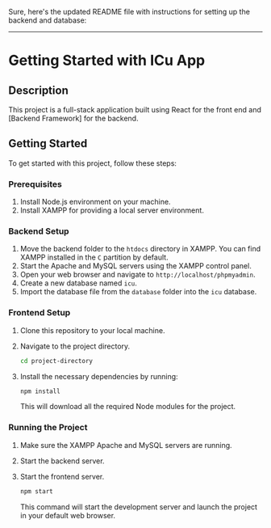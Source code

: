 Sure, here's the updated README file with instructions for setting up the backend and database:

---

# Getting Started with ICu App


## Description
This project is a full-stack application built using React for the front end and [Backend Framework] for the backend.

## Getting Started
To get started with this project, follow these steps:

### Prerequisites
1. Install Node.js environment on your machine.
2. Install XAMPP for providing a local server environment.

### Backend Setup
1. Move the backend folder to the `htdocs` directory in XAMPP. You can find XAMPP installed in the `C` partition by default.
2. Start the Apache and MySQL servers using the XAMPP control panel.
3. Open your web browser and navigate to `http://localhost/phpmyadmin`.
4. Create a new database named `icu`.
5. Import the database file from the `database` folder into the `icu` database.

### Frontend Setup
1. Clone this repository to your local machine.
2. Navigate to the project directory.

   ```bash
   cd project-directory
   ```

3. Install the necessary dependencies by running:

   ```bash
   npm install
   ```

   This will download all the required Node modules for the project.

### Running the Project
1. Make sure the XAMPP Apache and MySQL servers are running.
2. Start the backend server.
3. Start the frontend server.

   ```bash
   npm start
   ```

   This command will start the development server and launch the project in your default web browser.

